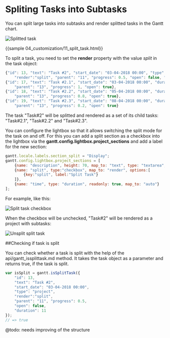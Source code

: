 Spliting Tasks into Subtasks
===========================

You can split large tasks into subtasks and render splitted tasks in the Gantt chart.

![Splitted task](desktop/split_task.png)

{{sample  04_customization/11_split_task.html}}

To split a task, you need to set the **render** property with the value *split* in the task object:

~~~js
{"id": 13, "text": "Task #2", "start_date": "03-04-2018 00:00", "type": "project", 
	"render":"split", "parent": "11", "progress": 0.5, "open": false, "duration": 11},  /*!*/
{"id": 17, "text": "Task #2.1", "start_date": "03-04-2018 00:00", "duration": 1, 
	"parent": "13", "progress": 1, "open": true},
{"id": 18, "text": "Task #2.2", "start_date": "05-04-2018 00:00", "duration": 2, 
	"parent": "13", "progress": 0.8, "open": true},
{"id": 19, "text": "Task #2.3", "start_date": "08-04-2018 00:00", "duration": 1, 
	"parent": "13", "progress": 0.2, "open": true}
~~~

The task "Task#2" will be splitted and rendered as a set of its child tasks: "Task#2.1", "Task#2.2" and "Task#2.3".

You can configure the lightbox so that it allows switching the split mode for the task on and off. For this you can add a split section as a checkbox into the lightbox via the **gantt.config.lightbox.project_sections** and
add a label for the new section:

~~~js
gantt.locale.labels.section_split = "Display";
gantt.config.lightbox.project_sections = [
	{name: "description", height: 70, map_to: "text", type: "textarea", focus: true},
	{name: "split", type:"checkbox", map_to: "render", options:[
		{key:"split", label:"Split Task"}
	]},
	{name: "time", type: "duration", readonly: true, map_to: "auto"}
];
~~~

For example, like this:

![Split task checkbox](desktop/split_task_checkbox.png)

When the checkbox will be unchecked, "Task#2" will be rendered as a project with subtasks:

![Unsplit split task](desktop/split_task_inside.png)

##Checking if task is split

You can check whether a task is split with the help of the api/gantt_issplittask.md method. It takes the task object as a parameter and returns true, if the task is split.

~~~js
var isSplit = gantt.isSplitTask({
    "id": 13, 
    "text": "Task #2", 
    "start_date": "03-04-2018 00:00", 
    "type": "project", 
    "render":"split", 
    "parent": "11", "progress": 0.5, 
    "open": false, 
    "duration": 11
});
// => true
~~~


@todo: needs improving of the structure